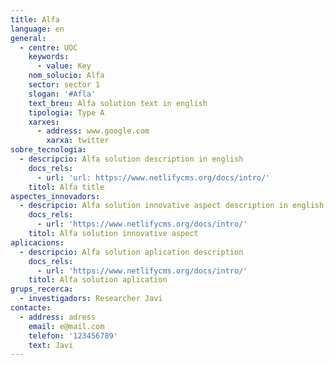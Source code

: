 ```yaml
---
title: Alfa
language: en
general:
  - centre: UOC
    keywords:
      - value: Key
    nom_solucio: Alfa
    sector: sector 1
    slogan: '#Afla'
    text_breu: Alfa solution text in english
    tipologia: Type A
    xarxes:
      - address: www.google.com
        xarxa: twitter
sobre_tecnologia:
  - descripcio: Alfa solution description in english
    docs_rels:
      - url: 'url: https://www.netlifycms.org/docs/intro/'
    titol: Alfa title
aspectes_innovadors:
  - descripcio: Alfa solution innovative aspect description in english
    docs_rels:
      - url: 'https://www.netlifycms.org/docs/intro/'
    titol: Alfa solution innovative aspect
aplicacions:
  - descripcio: Alfa solution aplication description
    docs_rels:
      - url: 'https://www.netlifycms.org/docs/intro/'
    titol: Alfa solution aplication
grups_recerca:
  - investigadors: Researcher Javi
contacte:
  - address: adress
    email: e@mail.com
    telefon: '123456789'
    text: Javi
---
```


